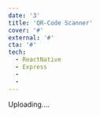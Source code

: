 ```yaml
---
date: '3'
title: 'QR-Code Scanner'
cover: '#'
external: '#'
cta: '#'
tech:
  - ReactNative
  - Express
  - 
  - 
---
```


Uploading....

